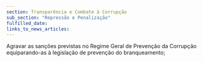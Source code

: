 ```yaml
---
section: Transparência e Combate à Corrupção
sub_section: "Repressão e Penalização"
fulfilled_date:
links_to_news_articles:
---
```


Agravar as sanções previstas no Regime Geral de Prevenção da Corrupção equiparando-as à legislação de prevenção do branqueamento;